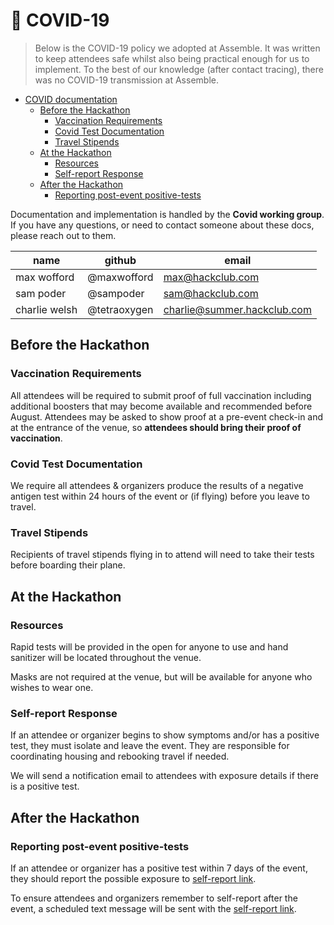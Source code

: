 # 🦠 COVID-19

> Below is the COVID-19 policy we adopted at Assemble. It was written to keep attendees safe whilst also being practical enough for us to implement. To the best of our knowledge (after contact tracing), there was no COVID-19 transmission at Assemble.

- [COVID documentation](#covid-documentation)
  - [Before the Hackathon](#before-the-hackathon)
    - [Vaccination Requirements](#vaccination-requirements)
    - [Covid Test Documentation](#covid-test-documentation)
    - [Travel Stipends](#travel-stipends)
  - [At the Hackathon](#at-the-hackathon)
    - [Resources](#resources)
    - [Self-report Response](#self-report-response)
  - [After the Hackathon](#after-the-hackathon)
    - [Reporting post-event positive-tests](#reporting-post-event-positive-tests)

Documentation and implementation is handled by the **Covid working group**. If you have any questions, or need to contact someone about these docs, please reach out to them.

| name          | github       | email                       |
| ------------- | ------------ | --------------------------- |
| max wofford   | @maxwofford  | max@hackclub.com            |
| sam poder     | @sampoder    | sam@hackclub.com            |
| charlie welsh | @tetraoxygen | charlie@summer.hackclub.com |

## Before the Hackathon

### Vaccination Requirements

All attendees will be required to submit proof of full vaccination including additional boosters that may become available and recommended before August. Attendees may be asked to show proof at a pre-event check-in and at the entrance of the venue, so **attendees should bring their proof of vaccination**.

### Covid Test Documentation

We require all attendees & organizers produce the results of a negative antigen test within 24 hours of the event or (if flying) before you leave to travel.

### Travel Stipends

Recipients of travel stipends flying in to attend will need to take their tests before boarding their plane.

## At the Hackathon

### Resources

Rapid tests will be provided in the open for anyone to use and hand sanitizer will be located throughout the venue.

Masks are not required at the venue, but will be available for anyone who wishes to wear one.

### Self-report Response

If an attendee or organizer begins to show symptoms and/or has a positive test, they must isolate and leave the event. They are responsible for coordinating housing and rebooking travel if needed.

We will send a notification email to attendees with exposure details if there is a positive test.

## After the Hackathon

### Reporting post-event positive-tests

If an attendee or organizer has a positive test within 7 days of the event, they should report the possible exposure to [self-report link].

To ensure attendees and organizers remember to self-report after the event, a scheduled text message will be sent with the [self-report link].

[self-report link]: https://airtable.com/shr7cGWMSKPTGrGe4
